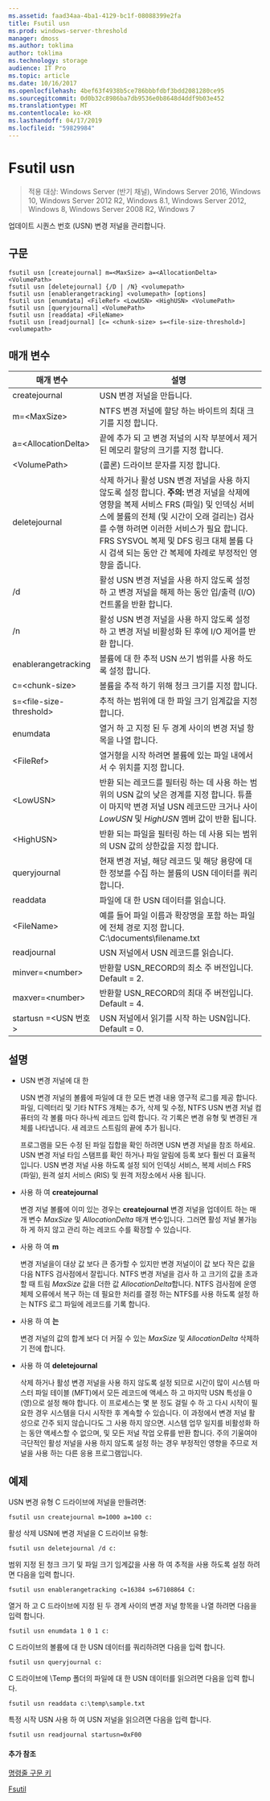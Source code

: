 ```yaml
---
ms.assetid: faad34aa-4ba1-4129-bc1f-08088399e2fa
title: Fsutil usn
ms.prod: windows-server-threshold
manager: dmoss
ms.author: toklima
author: toklima
ms.technology: storage
audience: IT Pro
ms.topic: article
ms.date: 10/16/2017
ms.openlocfilehash: 4bef63f4938b5ce786bbbfdbf3bdd2081280ce95
ms.sourcegitcommit: 0d0b32c8986ba7db9536e0b8648d4ddf9b03e452
ms.translationtype: MT
ms.contentlocale: ko-KR
ms.lasthandoff: 04/17/2019
ms.locfileid: "59829984"
---
```

# <a name="fsutil-usn"></a>Fsutil usn
>적용 대상: Windows Server (반기 채널), Windows Server 2016, Windows 10, Windows Server 2012 R2, Windows 8.1, Windows Server 2012, Windows 8, Windows Server 2008 R2, Windows 7

업데이트 시퀀스 번호 (USN) 변경 저널을 관리합니다.

## <a name="syntax"></a>구문

```
fsutil usn [createjournal] m=<MaxSize> a=<AllocationDelta> <VolumePath>
fsutil usn [deletejournal] {/D | /N} <volumepath>
fsutil usn [enablerangetracking] <volumepath> [options]
fsutil usn [enumdata] <FileRef> <LowUSN> <HighUSN> <VolumePath>
fsutil usn [queryjournal] <VolumePath>
fsutil usn [readdata] <FileName>
fsutil usn [readjournal] [c= <chunk-size> s=<file-size-threshold>] <volumepath>
```

## <a name="parameters"></a>매개 변수

|매개 변수|설명|
|-------------|---------------|
|createjournal|USN 변경 저널을 만듭니다.|
|m=\<MaxSize>|NTFS 변경 저널에 할당 하는 바이트의 최대 크기를 지정 합니다.|
|a=\<AllocationDelta>|끝에 추가 되 고 변경 저널의 시작 부분에서 제거 된 메모리 할당의 크기를 지정 합니다.|
|\<VolumePath>|(콜론) 드라이브 문자를 지정 합니다.|
|deletejournal|삭제 하거나 활성 USN 변경 저널을 사용 하지 않도록 설정 합니다. **주의:** 변경 저널을 삭제에 영향을 복제 서비스 FRS (파일) 및 인덱싱 서비스에 볼륨의 전체 (및 시간이 오래 걸리는) 검사를 수행 하려면 이러한 서비스가 필요 합니다. FRS SYSVOL 복제 및 DFS 링크 대체 볼륨 다시 검색 되는 동안 간 복제에 차례로 부정적인 영향을 줍니다.|
|/d|활성 USN 변경 저널을 사용 하지 않도록 설정 하 고 변경 저널을 해제 하는 동안 입/출력 (I/O) 컨트롤을 반환 합니다.|
|/n|활성 USN 변경 저널을 사용 하지 않도록 설정 하 고 변경 저널 비활성화 된 후에 I/O 제어를 반환 합니다.|
|enablerangetracking|볼륨에 대 한 추적 USN 쓰기 범위를 사용 하도록 설정 합니다.|
|c=\<chunk-size>|볼륨을 추적 하기 위해 청크 크기를 지정 합니다.|
|s=\<file-size-threshold>|추적 하는 범위에 대 한 파일 크기 임계값을 지정 합니다.|
|enumdata|열거 하 고 지정 된 두 경계 사이의 변경 저널 항목을 나열 합니다.|
|\<FileRef>|열거형을 시작 하려면 볼륨에 있는 파일 내에서 서 수 위치를 지정 합니다.|
|\<LowUSN>|반환 되는 레코드를 필터링 하는 데 사용 하는 범위의 USN 값의 낮은 경계를 지정 합니다. 튜플이 마지막 변경 저널 USN 레코드만 크거나 사이 *LowUSN* 및 *HighUSN* 멤버 값이 반환 됩니다.|
|\<HighUSN>|반환 되는 파일을 필터링 하는 데 사용 되는 범위의 USN 값의 상한값을 지정 합니다.|
|queryjournal|현재 변경 저널, 해당 레코드 및 해당 용량에 대 한 정보를 수집 하는 볼륨의 USN 데이터를 쿼리 합니다.|
|readdata|파일에 대 한 USN 데이터를 읽습니다.|
|\<FileName>|예를 들어 파일 이름과 확장명을 포함 하는 파일에 전체 경로 지정 합니다. C:\documents\filename.txt|
|readjournal|USN 저널에서 USN 레코드를 읽습니다.|
|minver=\<number>|반환할 USN_RECORD의 최소 주 버전입니다. Default = 2.|
|maxver=\<number>|반환할 USN_RECORD의 최대 주 버전입니다. Default = 4.|
|startusn =\<USN 번호 >|USN 저널에서 읽기를 시작 하는 USN입니다. Default = 0.|


## <a name="remarks"></a>설명

-   USN 변경 저널에 대 한

    USN 변경 저널의 볼륨에 파일에 대 한 모든 변경 내용 영구적 로그를 제공 합니다. 파일, 디렉터리 및 기타 NTFS 개체는 추가, 삭제 및 수정, NTFS USN 변경 저널 컴퓨터의 각 볼륨 마다 하나씩 레코드 입력 합니다. 각 기록은 변경 유형 및 변경된 개체를 나타냅니다. 새 레코드 스트림의 끝에 추가 됩니다.

    프로그램을 모든 수정 된 파일 집합을 확인 하려면 USN 변경 저널을 참조 하세요. USN 변경 저널 타임 스탬프를 확인 하거나 파일 알림에 등록 보다 훨씬 더 효율적입니다. USN 변경 저널 사용 하도록 설정 되어 인덱싱 서비스, 복제 서비스 FRS (파일), 원격 설치 서비스 (RIS) 및 원격 저장소에서 사용 됩니다.

-   사용 하 여 **createjournal**

    변경 저널 볼륨에 이미 있는 경우는 **createjournal** 변경 저널을 업데이트 하는 매개 변수 *MaxSize* 및 *AllocationDelta* 매개 변수입니다. 그러면 활성 저널 불가능 하 게 하지 않고 관리 하는 레코드 수를 확장할 수 있습니다.

-   사용 하 여 **m**

    변경 저널을이 대상 값 보다 큰 증가할 수 있지만 변경 저널이이 값 보다 작은 값을 다음 NTFS 검사점에서 잘립니다. NTFS 변경 저널을 검사 하 고 크기의 값을 초과할 때 트림 *MaxSize* 값을 더한 값 *AllocationDelta*합니다. NTFS 검사점에 운영 체제 오류에서 복구 하는 데 필요한 처리를 결정 하는 NTFS를 사용 하도록 설정 하는 NTFS 로그 파일에 레코드를 기록 합니다.

-   사용 하 여 **는**

    변경 저널의 값의 합계 보다 더 커질 수 있는 *MaxSize* 및 *AllocationDelta* 삭제하기 전에 합니다.

-   사용 하 여 **deletejournal**

    삭제 하거나 활성 변경 저널을 사용 하지 않도록 설정 되므로 시간이 많이 시스템 마스터 파일 테이블 (MFT)에서 모든 레코드에 액세스 하 고 마지막 USN 특성을 0 (영)으로 설정 해야 합니다. 이 프로세스는 몇 분 정도 걸릴 수 하 고 다시 시작이 필요한 경우 시스템을 다시 시작한 후 계속할 수 있습니다. 이 과정에서 변경 저널 활성으로 간주 되지 않습니다도 그 사용 하지 않으면. 시스템 업무 일지를 비활성화 하는 동안 액세스할 수 없으며, 및 모든 저널 작업 오류를 반환 합니다. 주의 기울여야 극단적인 활성 저널을 사용 하지 않도록 설정 하는 경우 부정적인 영향을 주므로 저널을 사용 하는 다른 응용 프로그램입니다.

## <a name="BKMK_examples"></a>예제
USN 변경 유형 C 드라이브에 저널을 만들려면:

```
fsutil usn createjournal m=1000 a=100 c:
```

활성 삭제 USN에 변경 저널을 C 드라이브 유형:

```
fsutil usn deletejournal /d c:
```

범위 지정 된 청크 크기 및 파일 크기 임계값을 사용 하 여 추적을 사용 하도록 설정 하려면 다음을 입력 합니다.

```
fsutil usn enablerangetracking c=16384 s=67108864 C:
```

열거 하 고 C 드라이브에 지정 된 두 경계 사이의 변경 저널 항목을 나열 하려면 다음을 입력 합니다.

```
fsutil usn enumdata 1 0 1 c:
```

C 드라이브의 볼륨에 대 한 USN 데이터를 쿼리하려면 다음을 입력 합니다.

```
fsutil usn queryjournal c:
```

C 드라이브에 \Temp 폴더의 파일에 대 한 USN 데이터를 읽으려면 다음을 입력 합니다.

```
fsutil usn readdata c:\temp\sample.txt
```

특정 시작 USN 사용 하 여 USN 저널을 읽으려면 다음을 입력 합니다.

```
fsutil usn readjournal startusn=0xF00
```

#### <a name="additional-references"></a>추가 참조
[명령줄 구문 키](Command-Line-Syntax-Key.md)

[Fsutil](Fsutil.md)


